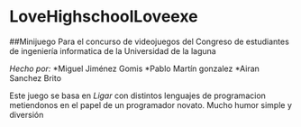 # LoveHighschoolLoveexe

##Minijuego Para el concurso de videojuegos del Congreso de estudiantes de ingeniería informatica de la Universidad de la laguna

*Hecho por:*
*Miguel Jiménez Gomis
*Pablo Martín gonzalez
*Airan Sanchez Brito

Este juego se basa en *Ligar* con distintos lenguajes de programacion metiendonos en el papel de un programador novato. Mucho humor simple 
y diversión
